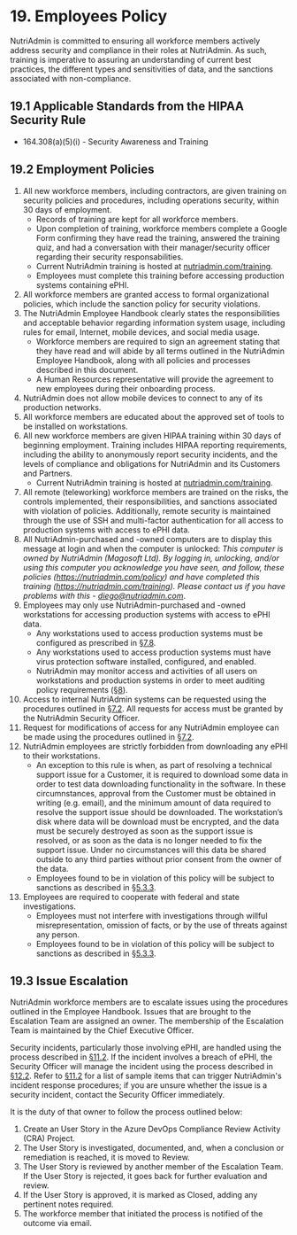 # 19. Employees Policy

NutriAdmin is committed to ensuring all workforce members actively address security and compliance in their roles at NutriAdmin. As such, training is imperative to assuring an understanding of current best practices, the different types and sensitivities of data, and the sanctions associated with non-compliance.

## 19.1 Applicable Standards from the HIPAA Security Rule

* 164.308(a)(5)(i) - Security Awareness and Training

## 19.2 Employment Policies

1. All new workforce members, including contractors, are given training on security policies and procedures, including operations security, within 30 days of employment.
   * Records of training are kept for all workforce members.
   * Upon completion of training, workforce members complete a Google Form confirming they have read the training, answered the training quiz, and had a conversation with their manager/security officer regarding their security responsabilities.
   * Current NutriAdmin training is hosted at [nutriadmin.com/training](https://nutriadmin.com/training/).
   * Employees must complete this training before accessing production systems containing ePHI.
2. All workforce members are granted access to formal organizational policies, which include the sanction policy for security violations.
3. The NutriAdmin Employee Handbook clearly states the responsibilities and acceptable behavior regarding information system usage, including rules for email, Internet, mobile devices, and social media usage.
   * Workforce members are required to sign an agreement stating that they have read and will abide by all terms outlined in the NutriAdmin Employee Handbook, along with all policies and processes described in this document.
   * A Human Resources representative will provide the agreement to new employees during their onboarding process.
4. NutriAdmin does not allow mobile devices to connect to any of its production networks.
5. All workforce members are educated about the approved set of tools to be installed on workstations.
6. All new workforce members are given HIPAA training within 30 days of beginning employment. Training includes HIPAA reporting requirements, including the ability to anonymously report security incidents, and the levels of compliance and obligations for NutriAdmin and its Customers and Partners.
   * Current NutriAdmin training is hosted at [nutriadmin.com/training](https://nutriadmin.com/training/).
7. All remote (teleworking) workforce members are trained on the risks, the controls implemented, their responsibilities, and sanctions associated with violation of policies. Additionally, remote security is maintained through the use of SSH and multi-factor authentication for all access to production systems with access to ePHI data.
8. All NutriAdmin-purchased and -owned computers are to display this message at login and when the computer is unlocked: *This computer is owned by NutriAdmin (Magosoft Ltd). By logging in, unlocking, and/or using this computer you acknowledge you have seen, and follow, these policies (https://nutriadmin.com/policy) and have completed this training (https://nutriadmin.com/training). Please contact us if you have problems with this - diego@nutriadmin.com*.
9. Employees may only use NutriAdmin-purchased and -owned workstations for accessing production systems with access to ePHI data.
   * Any workstations used to access production systems must be configured as prescribed in [§7.8](#7.8-employee-workstation-use).
   * Any workstations used to access production systems must have virus protection software installed, configured, and enabled.
   * NutriAdmin may monitor access and activities of all users on workstations and production systems in order to meet auditing policy requirements ([§8](#8.-auditing-policy)).
10. Access to internal NutriAdmin systems can be requested using the procedures outlined in [§7.2](#7.2-access-establishment-and-modification). All requests for access must be granted by the NutriAdmin Security Officer.
11. Request for modifications of access for any NutriAdmin employee can be made using the procedures outlined in [§7.2](#7.2-access-establishment-and-modification).
12. NutriAdmin employees are strictly forbidden from downloading any ePHI to their workstations.
    * An exception to this rule is when, as part of resolving a technical support issue for a Customer, it is required to download some data in order to test data downloading functionality in the software. In these circumnstances, approval from the Customer must be obtained in writing (e.g. email), and the minimum amount of data required to resolve the support issue should be downloaded. The workstation’s disk where data will be download must be encrypted, and the data must be securely destroyed as soon as the support issue is resolved, or as soon as the data is no longer needed to fix the support issue. Under no circumstances will this data be shared outside to any third parties without prior consent from the owner of the data.
    * Employees found to be in violation of this policy will be subject to sanctions as described in [§5.3.3](#5.3-security-officer).
13. Employees are required to cooperate with federal and state investigations.
    * Employees must not interfere with investigations through willful misrepresentation, omission of facts, or by the use of threats against any person.
    * Employees found to be in violation of this policy will be subject to sanctions as described in [§5.3.3](#5.3-security-officer).

## 19.3 Issue Escalation

NutriAdmin workforce members are to escalate issues using the procedures outlined in the Employee Handbook. Issues that are brought to the Escalation Team are assigned an owner. The membership of the Escalation Team is maintained by the Chief Executive Officer.

Security incidents, particularly those involving ePHI, are handled using the process described in [§11.2](#11.2-incident-management-policies). If the incident involves a breach of ePHI, the Security Officer will manage the incident using the process described in [§12.2](#12.2-nutriadmin-breach-policy). Refer to [§11.2](#11.2-incident-management-policies) for a list of sample items that can trigger NutriAdmin's incident response procedures; if you are unsure whether the issue is a security incident, contact the Security Officer immediately.

It is the duty of that owner to follow the process outlined below:

1. Create an User Story in the Azure DevOps Compliance Review Activity (CRA) Project.
2. The User Story is investigated, documented, and, when a conclusion or remediation is reached, it is moved to Review.
3. The User Story is reviewed by another member of the Escalation Team. If the User Story is rejected, it goes back for further evaluation and review.
4. If the User Story is approved, it is marked as Closed, adding any pertinent notes required.
5. The workforce member that initiated the process is notified of the outcome via email.
